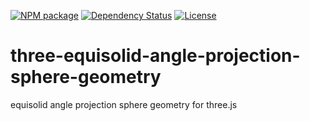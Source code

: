 [![NPM package][npm-image]][npm-url]
[![Dependency Status][depstat-image]][depstat-url]
[![License][license-image]][license-url]

# three-equisolid-angle-projection-sphere-geometry

equisolid angle projection sphere geometry for three.js

[npm-url]: https://www.npmjs.com/package/three-equisolid-angle-projection-sphere-geometry
[npm-image]: https://badge.fury.io/js/three-equisolid-angle-projection-sphere-geometry.svg

[depstat-url]: https://gemnasium.com/zoncoen/three-equisolid-angle-projection-sphere-geometry
[depstat-image]: https://gemnasium.com/zoncoen/three-equisolid-angle-projection-sphere-geometry.svg

[license-url]: https://github.com/zoncoen/three-equisolid-angle-projection-sphere-geometry/blob/master/LICENSE
[license-image]: http://img.shields.io/badge/license-MIT-brightgreen.svg?style=flat
